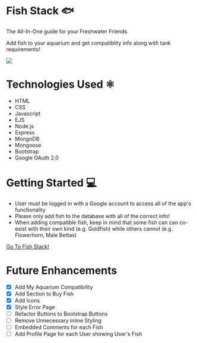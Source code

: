 # Fish Stack :fish:

The All-In-One guide for your Freshwater Friends.

Add fish to your aquarium and get compatiblity info along with tank requirements!


<img src="https://i.imgur.com/myopYzM.jpg">

# Technologies Used :atom_symbol:

- HTML
- CSS
- Javascript
- EJS
- Node.js
- Express
- MongoDB
- Mongoose
- Bootstrap
- Google OAuth 2.0


# Getting Started :computer:

- User must be logged in with a Google account to access all of the app's functionality
- Please only add fish to the database with all of the correct info!
- When adding compatible fish, keep in mind that some fish can can co-exist with their own kind (e.g. Goldfish) while others cannot (e.g. Flowerhorn, Male Bettas)

[Go To Fish Stack!](https://fish-stack.herokuapp)

# Future Enhancements

- [x] Add My Aquarium Compatibility
- [x] Add Section to Buy Fish
- [x] Add Icons
- [x] Style Error Page
- [ ] Refactor Buttons to Bootstrap Buttons
- [ ] Remove Unnecessary Inline Styling
- [ ] Embedded Comments for each Fish
- [ ] Add Profile Page for each User showing User's Fish
